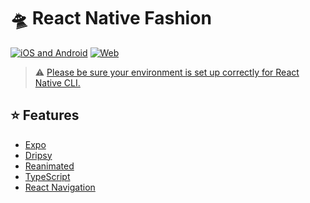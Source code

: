 # 🛸 React Native Fashion 
[![iOS and Android](https://img.shields.io/badge/Platforms-Mobile-4630EB.svg?style=for-the-badge&logo=EXPO&labelColor=000&logoColor=fff)](https://github.com/expo/expo) [![Web](https://img.shields.io/badge/Platforms-Web-4630EB.svg?style=for-the-badge&logo=EXPO&labelColor=000&logoColor=fff)](https://github.com/expo/expo)
> ⚠️ [Please be sure your environment is set up correctly for React Native CLI.](https://reactnative.dev/docs/environment-setup)

## ⭐ Features
- [Expo](https://docs.expo.dev/)
- [Dripsy](https://github.com/nandorojo/dripsy)
- [Reanimated](https://github.com/software-mansion/react-native-reanimated)
- [TypeScript](https://www.typescriptlang.org/)
- [React Navigation](https://reactnavigation.org/)
